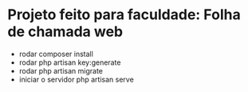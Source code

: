 # Projeto feito para faculdade: Folha de chamada web

- rodar composer install
- rodar php artisan key:generate
- rodar php artisan migrate
- iniciar o servidor php artisan serve
